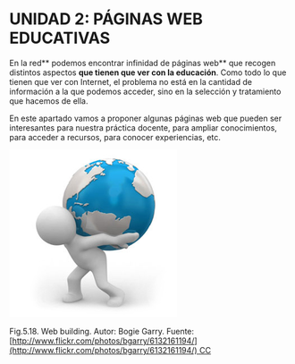 
# UNIDAD 2: PÁGINAS WEB EDUCATIVAS

En la red** podemos encontrar infinidad de páginas web** que recogen distintos aspectos **que tienen que ver con la educación**. Como todo lo que tienen que ver con Internet, el problema no está en la cantidad de información a la que podemos acceder, sino en la selección y tratamiento que hacemos de ella.

En este apartado vamos a proponer algunas páginas web que pueden ser interesantes para nuestra práctica docente, para ampliar conocimientos, para acceder a recursos, para conocer experiencias, etc.


![](img/6132161194_05f45c8386.jpg)

Fig.5.18. Web building. Autor: Bogie Garry. Fuente: [http://www.flickr.com/photos/bgarry/6132161194/](http://www.flickr.com/photos/bgarry/6132161194/) CC

